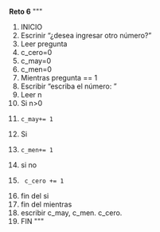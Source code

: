 **Reto 6**
"""
01. INICIO
02. Escrinir “¿desea ingresar otro número?”
03. Leer pregunta
04. c_cero=0
05. c_may=0
06. c_men=0
07. Mientras pregunta == 1
08. Escribir “escriba el número: ” 
09. Leer n
10. Si n>0 
11.	    c_may+= 1
12. Si 
13.	    c_men+= 1 
14. si no 
15.      c_cero += 1
16. fin del si
17. fin del mientras
18. escribir c_may, c_men. c_cero. 	
19. FIN
"""